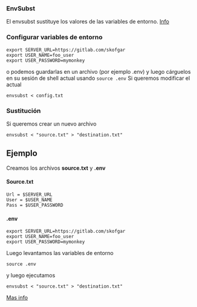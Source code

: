 ### EnvSubst
El envsubst sustituye los valores de las variables de entorno. [Info](https://skofgar.ch/dev/2020/08/how-to-quickly-replace-environment-variables-in-a-file/)
### Configurar variables de entorno
````
export SERVER_URL=https://gitlab.com/skofgar
export USER_NAME=foo_user
export USER_PASSWORD=mymonkey
````
o podemos guardarlas en un archivo (por ejemplo .env) y luego cárguelos en su sesión de shell actual usando ``source .env``
Si queremos modificar el actual
````
envsubst < config.txt
````
### Sustitución
Si queremos crear un nuevo archivo
````
envsubst < "source.txt" > "destination.txt"
````
## Ejemplo
Creamos los archivos **source.txt** y **.env**
#### Source.txt
````
Url = $SERVER_URL
User = $USER_NAME
Pass = $USER_PASSWORD
````
#### .env
````
export SERVER_URL=https://gitlab.com/skofgar
export USER_NAME=foo_user
export USER_PASSWORD=mymonkey
````
Luego levantamos las variables de entorno
````
source .env
````
y luego ejecutamos 
````
envsubst < "source.txt" > "destination.txt"
````

[Mas info](https://github.com/a8m/envsubst)

